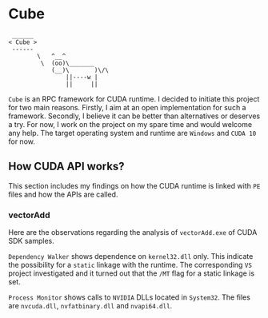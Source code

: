 # Cube

```text
 ______
< Cube >
 ------
        \   ^__^
         \  (oo)\_______
            (__)\       )\/\
                ||----w |
                ||     ||
```

`Cube` is an RPC framework for CUDA runtime. I decided to initiate this project for two main reasons. Firstly, I aim at an open implementation for such a framework. Secondly, I believe it can be better than alternatives or deserves a try. For now, I work on the project on my spare time and would welcome any help. The target operating system and runtime are `Windows` and `CUDA 10` for now.

## How CUDA API works?

This section includes my findings on how the CUDA runtime is linked with `PE` files and how the APIs are called.

### vectorAdd

Here are the observations regarding the analysis of `vectorAdd.exe` of CUDA SDK samples.

`Dependency Walker` shows dependence on `kernel32.dll` only. This indicate the possibility for a `static` linkage with the runtime. The corresponding `VS` project investigated and it turned out that the `/MT` flag for a static linkage is set.  

`Process Monitor` shows calls to `NVIDIA` DLLs located in `System32`. The files are `nvcuda.dll`, `nvfatbinary.dll` and `nvapi64.dll`.